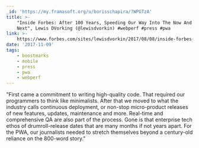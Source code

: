 ```yaml
---
_id: 'https://my.framasoft.org/u/borisschapira/?WPGTzA'
title: >-
    "Inside Forbes: After 100 Years, Speeding Our Way Into The Now And The
    Next", Lewis DVorking (@lewisdvorkin) #webperf #press #pwa
link: >-
    https://www.forbes.com/sites/lewisdvorkin/2017/08/08/inside-forbes-after-100-years-speeding-our-way-into-the-now-and-the-next/#293e99916bf1
date: '2017-11-09'
tags:
    - boostmarks
    - mobile
    - press
    - pwa
    - webperf
---
```


<div class="markdown"><p>&quot;First came a commitment to writing high-quality code. That required our programmers to think like minimalists. After that we moved to what the industry calls continuous deployment, or non-stop micro-product releases of new features, updates, maintenance and more. Real-time and comprehensive QA are also part of the process. Gone is that enterprise tech ethos of drumroll-release dates that are many months if not years apart. For the PWA, our journalists needed to stretch themselves beyond a century-old reliance on the 800-word story.&quot;
</p></div>
